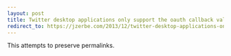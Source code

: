 ```yaml
---
layout: post
title: Twitter desktop applications only support the oauth callback value
redirect_to: https://jzerbe.com/2013/12/twitter-desktop-applications-only-support-the-oauth-callback-value/
---
```

This attempts to preserve permalinks.
